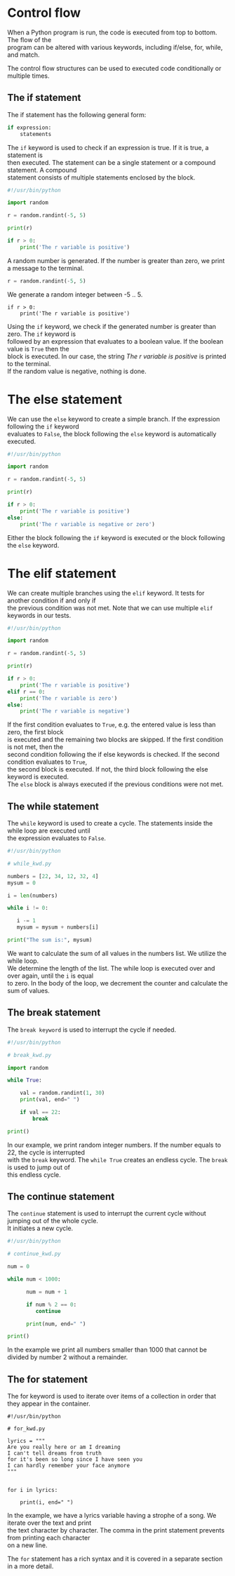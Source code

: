 # Control flow

When a Python program is run, the code is executed from top to bottom. The flow of the  
program can be altered with various keywords, including if/else, for, while, and match.

The control flow structures can be used to executed code conditionally or multiple times.

## The if statement

The if statement has the following general form:

```python
if expression:
    statements

```

The `if` keyword is used to check if an expression is true. If it is true, a statement is  
then executed. The statement can be a single statement or a compound statement. A compound  
statement consists of multiple statements enclosed by the block.  

```python
#!/usr/bin/python

import random

r = random.randint(-5, 5)

print(r)

if r > 0:
    print('The r variable is positive')
```

A random number is generated. If the number is greater than zero, we print a message to the terminal.

```python
r = random.randint(-5, 5)
```

We generate a random integer between -5 .. 5.

```
if r > 0:
    print('The r variable is positive')
```

Using the `if` keyword, we check if the generated number is greater than zero. The `if` keyword is  
followed by an expression that evaluates to a boolean value.  If the boolean value is `True` then the  
block is executed. In our case, the string *The r variable is positive* is printed to the terminal.  
If the random value is negative, nothing is done. 

# The else statement

We can use the `else` keyword to create a simple branch. If the expression following the `if` keyword  
evaluates to `False`, the block following the `else` keyword is automatically executed.

```python
#!/usr/bin/python

import random

r = random.randint(-5, 5)

print(r)

if r > 0:
    print('The r variable is positive')
else:
    print('The r variable is negative or zero')
```

Either the block following the `if` keyword is executed or the block following the `else` keyword. 

# The elif statement

We can create multiple branches using the `elif` keyword. It tests for another condition if and only if  
the previous condition was not met. Note that we can use multiple `elif` keywords in our tests. 

```python
#!/usr/bin/python

import random

r = random.randint(-5, 5)

print(r)

if r > 0:
    print('The r variable is positive')
elif r == 0:
    print('The r variable is zero')
else:
    print('The r variable is negative')
```

If the first condition evaluates to `True`, e.g. the entered value is less than zero, the first block  
is executed and the remaining two blocks are skipped. If the first condition is not met, then the  
second condition following the if else keywords is checked. If the second condition evaluates to `True`,  
the second block is executed. If not, the third block following the else keyword is executed.  
The `else` block is always executed if the previous conditions were not met.


## The while statement

The `while` keyword is used to create a cycle. The statements inside the while loop are executed until  
the expression evaluates to `False`.

```python
#!/usr/bin/python

# while_kwd.py

numbers = [22, 34, 12, 32, 4]
mysum = 0

i = len(numbers)

while i != 0:

   i -= 1
   mysum = mysum + numbers[i]

print("The sum is:", mysum)
```

We want to calculate the sum of all values in the numbers list. We utilize the while loop.  
We determine the length of the list. The while loop is executed over and over again, until the `i` is equal  
to zero. In the body of the loop, we decrement the counter and calculate the sum of values.

## The break statement

The `break keyword` is used to interrupt the cycle if needed.

```python
#!/usr/bin/python

# break_kwd.py

import random

while True:

    val = random.randint(1, 30)
    print(val, end=" ")

    if val == 22:
        break

print()
```

In our example, we print random integer numbers. If the number equals to 22, the cycle is interrupted  
with the `break` keyword. The `while True` creates an endless cycle. The `break` is used to jump out of  
this endless cycle.  

## The continue statement 

The `continue` statement is used to interrupt the current cycle without jumping out of the whole cycle.  
It initiates a new cycle.


```python
#!/usr/bin/python

# continue_kwd.py

num = 0

while num < 1000:

      num = num + 1

      if num % 2 == 0:
         continue

      print(num, end=" ")

print()
```

In the example we print all numbers smaller than 1000 that cannot be divided by number 2 without a remainder.

## The for statement 

The for keyword is used to iterate over items of a collection in order that they appear in the container.

```
#!/usr/bin/python

# for_kwd.py

lyrics = """
Are you really here or am I dreaming
I can't tell dreams from truth
for it's been so long since I have seen you
I can hardly remember your face anymore
"""


for i in lyrics:

    print(i, end=" ")
```

In the example, we have a lyrics variable having a strophe of a song. We iterate over the text and print  
the text character by character. The comma in the print statement prevents from printing each character  
on a new line.

The `for` statement has a rich syntax and it is covered in a separate section in a more detail.  


